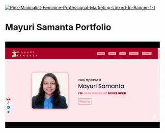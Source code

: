 <a href='https://postimages.org/' target='_blank'><img src='https://i.postimg.cc/zB5GC49D/Pink-Minimalist-Feminine-Professional-Marketing-Linked-In-Banner-1-1.png' border='0' alt='Pink-Minimalist-Feminine-Professional-Marketing-Linked-In-Banner-1-1'/></a>

# Mayuri Samanta Portfolio

<h2 align="center">
  <img src="/Assets/icons/ezgif.com-gif-maker.gif" alt="gif" width="600px" />
  <br>
</h2>

